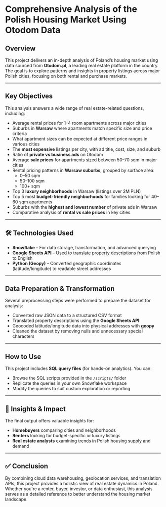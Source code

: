 #  Comprehensive Analysis of the Polish Housing Market Using Otodom Data

##  Overview
This project delivers an in-depth analysis of Poland’s housing market using data sourced from **Otodom.pl**, a leading real estate platform in the country. The goal is to explore patterns and insights in property listings across major Polish cities, focusing on both rental and purchase markets.

---

##  Key Objectives

This analysis answers a wide range of real estate-related questions, including:

- Average rental prices for 1–4 room apartments across major cities  
- Suburbs in **Warsaw** where apartments match specific size and price criteria  
- What apartment sizes can be expected at different price ranges in various cities  
- The **most expensive** listings per city, with ad title, cost, size, and suburb  
- Ratio of **private vs business ads** on Otodom  
- Average **sale prices** for apartments sized between 50–70 sqm in major cities  
- Rental pricing patterns in **Warsaw suburbs**, grouped by surface area:
  - 0–50 sqm
  - 50–100 sqm
  - 100+ sqm  
- Top 3 **luxury neighborhoods** in Warsaw (listings over 2M PLN)  
- Top 5 most **budget-friendly neighborhoods** for families looking for 40–60 sqm apartments  
- Suburbs with the **highest and lowest number** of private ads in Warsaw  
- Comparative analysis of **rental vs sale prices** in key cities  

---

## 🛠 Technologies Used

- **Snowflake** – For data storage, transformation, and advanced querying  
- **Google Sheets API** – Used to translate property descriptions from Polish to English  
- **Python (Geopy)** – Converted geographic coordinates (latitude/longitude) to readable street addresses  

---

##  Data Preparation & Transformation

Several preprocessing steps were performed to prepare the dataset for analysis:

- Converted raw JSON data to a structured CSV format  
- Translated property descriptions using the **Google Sheets API**  
- Geocoded latitude/longitude data into physical addresses with **geopy**  
- Cleaned the dataset by removing nulls and unnecessary special characters  

---

##  How to Use

This project includes  **SQL query files** (for hands-on analytics). You can:

- Browse the SQL scripts provided in the `/scripts/` folder  
- Replicate the queries in your own Snowflake workspace  
- Modify the queries to suit custom exploration or reporting  

---

## 🧠 Insights & Impact

The final output offers valuable insights for:
- **Homebuyers** comparing cities and neighborhoods  
- **Renters** looking for budget-specific or luxury listings  
- **Real estate analysts** examining trends in Polish housing supply and demand  

---

## ✅ Conclusion

By combining cloud data warehousing, geolocation services, and translation APIs, this project provides a holistic view of real estate dynamics in Poland. Whether you're a renter, buyer, investor, or data enthusiast, this analysis serves as a detailed reference to better understand the housing market landscape.
